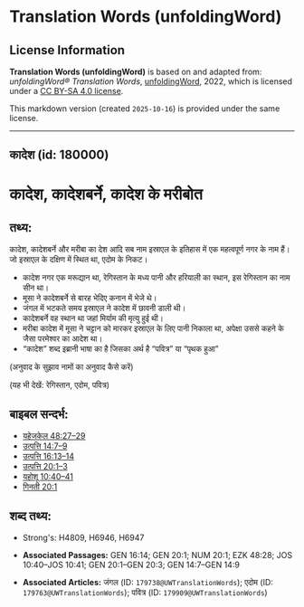 # Translation Words (unfoldingWord)

## License Information

**Translation Words (unfoldingWord)** is based on and adapted from: _unfoldingWord® Translation Words_, [unfoldingWord](https://unfoldingword.org/utw), 2022, which is licensed under a [CC BY-SA 4.0 license](https://creativecommons.org/licenses/by-sa/4.0/legalcode.en).

This markdown version (created `2025-10-16`) is provided under the same license.



--------------------------------

## कादेश (id: 180000)

कादेश, कादेशबर्ने, कादेश के मरीबोत
==================================

तथ्य:
-----

कादेश, कादेशबर्ने और मरीबा का देश आदि सब नाम इस्राएल के इतिहास में एक महत्वपूर्ण नगर के नाम हैं। जो इस्राएल के दक्षिण में स्थित था, एदोम के निकट।

* कादेश नगर एक मरूद्यान था, रेगिस्तान के मध्य पानी और हरियाली का स्थान, इस रेगिस्तान का नाम सीन था।
* मूसा ने कादेशबर्ने से बारह भेदिए कनान में भेजे थे।
* जंगल में भटकते समय इस्राएल ने कादेश में छावनी डाली थी।
* कादेशबर्ने वह स्थान था जहां मिर्याम की मृत्यु हुई थी।
* मरीबा कादेश में मूसा ने चट्टान को मारकर इस्राएल के लिए पानी निकाला था, अपेक्षा उससे कहने के जैसा परमेश्वर का आदेश था।
* “कादेश” शब्द इब्रानी भाषा का है जिसका अर्थ है “पवित्र” या “पृथक हुआ”

(अनुवाद के सुझाव नामों का अनुवाद कैसे करें)

(यह भी देखें: रेगिस्तान, एदोम, पवित्र)

बाइबल सन्दर्भ:
--------------

* [यहेजकेल 48:27–29](https://ref.ly/Ezek48:27-Ezek48:29)
* [उत्पत्ति 14:7–9](https://ref.ly/Gen14:7-Gen14:9)
* [उत्पत्ति 16:13–14](https://ref.ly/Gen16:13-Gen16:14)
* [उत्पत्ति 20:1–3](https://ref.ly/Gen20:1-Gen20:3)
* [यहोशू 10:40–41](https://ref.ly/Josh10:40-Josh10:41)
* [गिनती 20:1](https://ref.ly/Num20:1)

शब्द तथ्य:
----------

* Strong's: H4809, H6946, H6947

* **Associated Passages:** GEN 16:14; GEN 20:1; NUM 20:1; EZK 48:28; JOS 10:40–JOS 10:41; GEN 20:1–GEN 20:3; GEN 14:7–GEN 14:9
* **Associated Articles:** जंगल (ID: `179738@UWTranslationWords`); एदोम (ID: `179763@UWTranslationWords`); पवित्र (ID: `179909@UWTranslationWords`)

